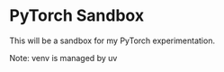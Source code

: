 # PyTorch Sandbox

This will be a sandbox for my PyTorch experimentation.

Note:
venv is managed by uv

